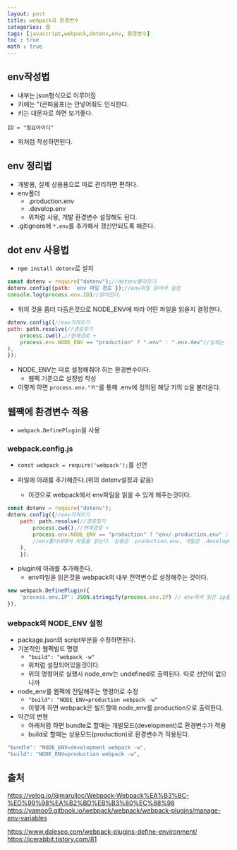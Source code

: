 ```yaml
---
layout: post
title: webpack과 환경변수
categories: 웹
tags: [javascript,webpack,dotenv,env, 환경변수]
toc : true
math : true
---
```


## env작성법
- 내부는 json형식으로 이루어짐
- 키에는 "(큰따옴표)는 안넣어줘도 인식한다.
- 키는 대문자로 하면 보기좋다.
```
ID = "필요아이디"
```
- 위처럼 작성하면된다.


## env 정리법
- 개발용, 실제 상용용으로 따로 관리하면 편하다.
- env폴더
  - .production.env
  - .develop.env
  - 위처럼 사용, 개발 환경변수 설정해도 된다.
- .gitignore에 `*.env`를 추가해서 갱신안되도록 해준다.

## dot env 사용법
- `npm install dotenv`로 설치

```js
const dotenv = require("dotenv");//dotenv불러오기
dotenv.config({path: `env 파일 경로`});//env파일 읽어서 설정
console.log(process.env.ID)//읽어진다.
```

- 위의 것을 좀더 다듬은것으로 NODE_ENV에 따라 어떤 파일을 읽을지 결정한다.

```js
dotenv.config({//env가져오기
path: path.resolve(//경로찾기
    process.cwd(),//현재경로 + 
    process.env.NODE_ENV == "production" ? ".env" : ".env.dev"//실제는 .env, 개발은 .env.dev사용
),
});
```

- NODE_ENV는 따로 설정해줘야 하는 환경변수이다.
  - 웹팩 기준으로 설정법 작성
- 이렇게 하면 `process.env."키"`를 통해 .env에 정의된 해당 키의 `값`을 불러온다.


## 웹팩에 환경변수 적용
- `webpack.DefinePlugin`을 사용

### webpack.config.js
- `const webpack = require('webpack');`를 선언

- 파일에 아래를 추가해준다.(위의 dotenv설정과 같음)
  - 이것으로 webpack에서 env파일을 읽을 수 있게 해주는것이다.

```js
const dotenv = require("dotenv");
dotenv.config({//env가져오기
    path: path.resolve(//경로찾기
        process.cwd(),//현재경로 + 
        process.env.NODE_ENV == "production" ? "env/.production.env" : "env/.development.env"
        //env폴더내에서 파일을 읽는다. 상용은 .production.env, 개발은 .development.env
    ),
    });
```

- plugin에 아래를 추가해준다.
  - env파일을 읽은것을 webpack의 내부 전역변수로 설정해주는 것이다.

```js
new webpack.DefinePlugin({
    'process.env.IP': JSON.stringify(process.env.IP) // env에서 읽은 ip를 저장
}),
```

### webpack의 NODE_ENV 설정
- package.json의 script부분을 수정하면된다.
- 기본적인 웹팩빌드 명령
  - `"build": "webpack -w"`
  - 위처럼 설정되어있을것이다.
  - 위의 명령어로 실행시 node_env는 undefined로 출력된다. 따로 선언이 없으니까
- node_env를 웹팩에 전달해주는 명령어로 수정
  - `"build": "NODE_ENV=production webpack -w"`
  - 이렇게 하면 webpack은 빌드할때 node_env를 production으로 출력한다.
- 약간의 변형
  - 아래처럼 하면 bundle로 할때는 개발모드(development)로 환경변수가 젹용
  - build로 할때는 상용모드(production)로 환경변수가 적용된다.

```js
"bundle": "NODE_ENV=development webpack -w",
"build": "NODE_ENV=production webpack -w",
```


## 출처
https://velog.io/@marulloc/Webpack-Webpack%EA%B3%BC-%ED%99%98%EA%B2%BD%EB%B3%80%EC%88%98
https://yamoo9.gitbook.io/webpack/webpack/webpack-plugins/manage-env-variables

https://www.daleseo.com/webpack-plugins-define-environment/
https://icerabbit.tistory.com/81